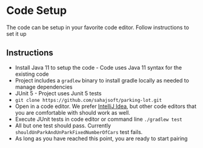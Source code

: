 # Code Setup

The code can be setup in your favorite code editor. Follow instructions to set it up

## Instructions

* Install Java 11 to setup the code - Code uses Java 11 syntax for the existing code
* Project includes a `gradlew` binary to install gradle locally as needed to manage dependencies
* JUnit 5 - Project uses Junit 5 tests
* `git clone https://github.com/sahajsoft/parking-lot.git`
* Open in a code editor. We prefer [IntelliJ Idea](https://www.jetbrains.com/idea/download/#section=mac), but other code editors that you are comfortable with should work as well. 
* Execute JUnit tests in code editor or command line `./gradlew test`
* All but one test should pass. Currently `shouldUnParkAndUnParkFixedNumberOfCars` test fails. 
* As long as you have reached this point, you are ready to start pairing

